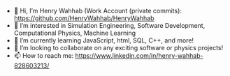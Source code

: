 - 👋 Hi, I’m Henry Wahhab (Work Account (private commits): https://github.com/HenryWahhab/HenryWahhab
- 👀 I’m interested in Simulation Engineering, Software Development, Computational Physics, Machine Learning 
- 🌱 I’m currently learning JavaScript, html, SQL, C++, and more!
- 💞️ I’m looking to collaborate on any exciting software or physics projects!
- 📫 How to reach me: https://www.linkedin.com/in/henry-wahhab-828603213/

<!---
HenryW/HenryW is a ✨ special ✨ repository because its `README.md` (this file) appears on your GitHub profile.
You can click the Preview link to take a look at your changes.
--->
